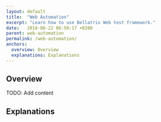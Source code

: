```yaml
---
layout: default
title:  "Web Automation"
excerpt: "Learn how to use Bellatrix Web test framework."
date:   2018-06-22 06:50:17 +0200
parent: web-automation
permalink: /web-automation/
anchors:
  overview: Overview
  explanations: Explanations
---
```

Overview
--------
TODO: Add content


Explanations
------------
